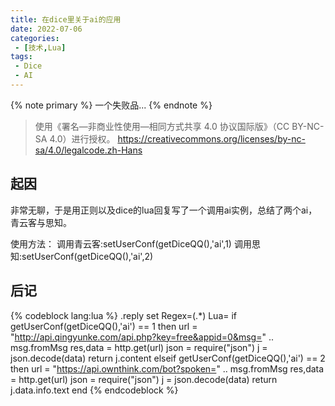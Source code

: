 ```yaml
---
title: 在dice里关于ai的应用
date: 2022-07-06
categories:
 - [技术,Lua]
tags:
 - Dice
 - AI
---
```



{% note primary %}
一个失败品...
{% endnote %}

> 使用《署名—非商业性使用—相同方式共享 4.0 协议国际版》（CC BY-NC-SA 4.0）进行授权。
https://creativecommons.org/licenses/by-nc-sa/4.0/legalcode.zh-Hans


## 起因
非常无聊，于是用正则以及dice的lua回复写了一个调用ai实例，总结了两个ai，青云客与思知。

使用方法：
调用青云客:setUserConf(getDiceQQ(),'ai',1)
调用思知:setUserConf(getDiceQQ(),'ai',2)

## 后记
{% codeblock lang:lua %}
.reply set
Regex=(.*)
Lua=
if getUserConf(getDiceQQ(),'ai') == 1 then
url = "http://api.qingyunke.com/api.php?key=free&appid=0&msg=" .. msg.fromMsg
	res,data = http.get(url)
	json = require("json")
	j = json.decode(data)
return j.content
elseif getUserConf(getDiceQQ(),'ai') == 2 then
url = "https://api.ownthink.com/bot?spoken=" .. msg.fromMsg
	res,data = http.get(url)
	json = require("json")
	j = json.decode(data)
return j.data.info.text
end
{% endcodeblock %}